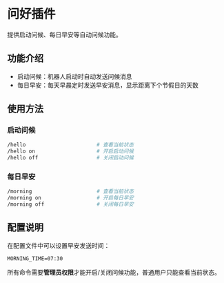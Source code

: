 # 问好插件

提供启动问候、每日早安等自动问候功能。

## 功能介绍

- 启动问候：机器人启动时自动发送问候消息
- 每日早安：每天早晨定时发送早安消息，显示距离下个节假日的天数

## 使用方法

### 启动问候

```bash
/hello                       # 查看当前状态
/hello on                    # 开启启动问候
/hello off                   # 关闭启动问候
```

### 每日早安

```bash
/morning                     # 查看当前状态
/morning on                  # 开启每日早安
/morning off                 # 关闭每日早安
```

## 配置说明

在配置文件中可以设置早安发送时间：

```env
MORNING_TIME=07:30
```

所有命令需要**管理员权限**才能开启/关闭问候功能，普通用户只能查看当前状态。
